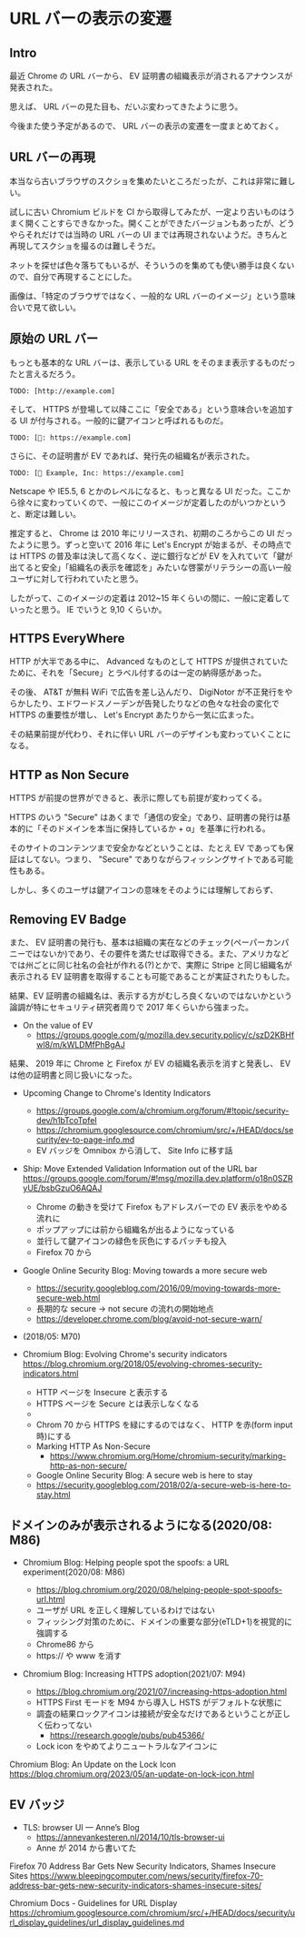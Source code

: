 # URL バーの表示の変遷

## Intro

最近 Chrome の URL バーから、 EV 証明書の組織表示が消されるアナウンスが発表された。

思えば、 URL バーの見た目も、だいぶ変わってきたように思う。

今後また使う予定があるので、 URL バーの表示の変遷を一度まとめておく。

## URL バーの再現

本当なら古いブラウザのスクショを集めたいところだったが、これは非常に難しい。

試しに古い Chromium ビルドを CI から取得してみたが、一定より古いものはうまく開くことすらできなかった。開くことができたバージョンもあったが、どうやらそれだけでは当時の URL バーの UI までは再現されないようだ。きちんと再現してスクショを撮るのは難しそうだ。

ネットを探せば色々落ちてもいるが、そういうのを集めても使い勝手は良くないので、自分で再現することにした。

画像は、「特定のブラウザではなく、一般的な URL バーのイメージ」という意味合いで見て欲しい。


## 原始の URL バー

もっとも基本的な URL バーは、表示している URL をそのまま表示するものだったと言えるだろう。

```
TODO: [http://example.com]
```

そして、 HTTPS が登場して以降ここに「安全である」という意味合いを追加する UI が付与される。一般的に鍵アイコンと呼ばれるものだ。

```
TODO: [🔐: https://example.com]
```

さらに、その証明書が EV であれば、発行先の組織名が表示された。

```
TODO: [🔐 Example, Inc: https://example.com]
```

Netscape や IE5.5, 6 とかのレベルになると、もっと異なる UI だった。ここから徐々に変わっていくので、一般にこのイメージが定着したのがいつかというと、断定は難しい。

推定すると、 Chrome は 2010 年にリリースされ、初期のころからこの UI だったように思う。ずっと空いて 2016 年に Let's Encrypt が始まるが、その時点では HTTPS の普及率は決して高くなく、逆に銀行などが EV を入れていて「鍵が出てると安全」「組織名の表示を確認を」みたいな啓蒙がリテラシーの高い一般ユーザに対して行われていたと思う。

したがって、このイメージの定着は 2012~15 年くらいの間に、一般に定着していったと思う。 IE でいうと 9,10 くらいか。

## HTTPS EveryWhere

HTTP が大半である中に、 Advanced なものとして HTTPS が提供されていたために、それを「Secure」とラベル付するのは一定の納得感があった。

その後、 AT&T が無料 WiFi で広告を差し込んだり、 DigiNotor が不正発行をやらかしたり、エドワードスノーデンが告発したりなどの色々な社会の変化で HTTPS の重要性が増し、 Let's Encrypt あたりから一気に広まった。

その結果前提が代わり、それに伴い URL バーのデザインも変わっていくことになる。


## HTTP as Non Secure

HTTPS が前提の世界ができると、表示に際しても前提が変わってくる。

HTTPS のいう "Secure" はあくまで「通信の安全」であり、証明書の発行は基本的に「そのドメインを本当に保持しているか + α」を基準に行われる。

そのサイトのコンテンツまで安全かなどということは、たとえ EV であっても保証はしてない。つまり、 "Secure" でありながらフィッシングサイトである可能性もある。

しかし、多くのユーザは鍵アイコンの意味をそのようには理解しておらず、




## Removing EV Badge



また、 EV 証明書の発行も、基本は組織の実在などのチェック(ペーパーカンパニーではないか)であり、その要件を満たせば取得できる。また、アメリカなどでは州ごとに同じ社名の会社が作れる(?)とかで、実際に Stripe と同じ組織名が表示される EV 証明書を取得することも可能であることが実証されたりもした。

結果、EV 証明書の組織名は、表示する方がむしろ良くないのではないかという論調が特にセキュリティ研究者周りで 2017 年くらいから強まった。

- On the value of EV
  - https://groups.google.com/g/mozilla.dev.security.policy/c/szD2KBHfwl8/m/kWLDMfPhBgAJ

結果、 2019 年に Chrome と Firefox が EV の組織名表示を消すと発表し、 EV は他の証明書と同じ扱いになった。

- Upcoming Change to Chrome's Identity Indicators
  - https://groups.google.com/a/chromium.org/forum/#!topic/security-dev/h1bTcoTpfeI
  - https://chromium.googlesource.com/chromium/src/+/HEAD/docs/security/ev-to-page-info.md
  - EV バッジを Omnibox から消して、 Site Info に移す話


- Ship: Move Extended Validation Information out of the URL bar
https://groups.google.com/forum/#!msg/mozilla.dev.platform/o18n0SZRyUE/bsbGzuO6AQAJ
  - Chrome の動きを受けて Firefox もアドレスバーでの EV 表示をやめる流れに
  - ポップアップには前から組織名が出るようになっている
  - 並行して鍵アイコンの緑色を灰色にするパッチも投入
  - Firefox 70 から











- Google Online Security Blog: Moving towards a more secure web
  - https://security.googleblog.com/2016/09/moving-towards-more-secure-web.html
  - 長期的な secure -> not secure の流れの開始地点
  - https://developer.chrome.com/blog/avoid-not-secure-warn/

- (2018/05: M70)
- Chromium Blog: Evolving Chrome's security indicators
https://blog.chromium.org/2018/05/evolving-chromes-security-indicators.html
  - HTTP ページを Insecure と表示する
  - HTTPS ページを Secure とは表示しなくなる
  - 
  - Chrom 70 から HTTPS を緑にするのではなく、 HTTP を赤(form input 時)にする
  - Marking HTTP As Non-Secure
    - https://www.chromium.org/Home/chromium-security/marking-http-as-non-secure/
  -  Google Online Security Blog: A secure web is here to stay
    - https://security.googleblog.com/2018/02/a-secure-web-is-here-to-stay.html

## ドメインのみが表示されるようになる(2020/08: M86)

- Chromium Blog: Helping people spot the spoofs: a URL experiment(2020/08: M86)
  - https://blog.chromium.org/2020/08/helping-people-spot-spoofs-url.html
  - ユーザが URL を正しく理解しているわけではない
  - フィッシング対策のために、ドメインの重要な部分(eTLD+1)を視覚的に強調する
  - Chrome86 から
  - https:// や www を消す

- Chromium Blog: Increasing HTTPS adoption(2021/07: M94)
  - https://blog.chromium.org/2021/07/increasing-https-adoption.html
  - HTTPS First モードを M94 から導入し HSTS がデフォルトな状態に
  - 調査の結果ロックアイコンは接続が安全なだけであるということが正しく伝わってない
    - https://research.google/pubs/pub45366/
  - Lock icon をやめてよりニュートラルなアイコンに
  

Chromium Blog: An Update on the Lock Icon
https://blog.chromium.org/2023/05/an-update-on-lock-icon.html




## EV バッジ





- TLS: browser UI — Anne’s Blog
  - https://annevankesteren.nl/2014/10/tls-browser-ui
  - Anne が 2014 から書いてた

Firefox 70 Address Bar Gets New Security Indicators, Shames Insecure Sites
https://www.bleepingcomputer.com/news/security/firefox-70-address-bar-gets-new-security-indicators-shames-insecure-sites/



Chromium Docs - Guidelines for URL Display
https://chromium.googlesource.com/chromium/src/+/HEAD/docs/security/url_display_guidelines/url_display_guidelines.md